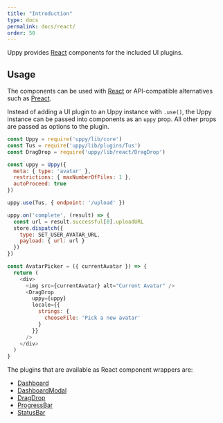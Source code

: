 ```yaml
---
title: "Introduction"
type: docs
permalink: docs/react/
order: 50
---
```


Uppy provides [React][] components for the included UI plugins.

## Usage

The components can be used with [React][] or API-compatible alternatives such as [Preact][].

Instead of adding a UI plugin to an Uppy instance with `.use()`, the Uppy instance can be passed into components as an `uppy` prop.
All other props are passed as options to the plugin.

```js
const Uppy = require('uppy/lib/core')
const Tus = require('uppy/lib/plugins/Tus')
const DragDrop = require('uppy/lib/react/DragDrop')

const uppy = Uppy({
  meta: { type: 'avatar' },
  restrictions: { maxNumberOfFiles: 1 },
  autoProceed: true
})

uppy.use(Tus, { endpoint: '/upload' })

uppy.on('complete', (result) => {
  const url = result.successful[0].uploadURL
  store.dispatch({
    type: SET_USER_AVATAR_URL,
    payload: { url: url }
  })
})

const AvatarPicker = ({ currentAvatar }) => {
  return (
    <div>
      <img src={currentAvatar} alt="Current Avatar" />
      <DragDrop
        uppy={uppy}
        locale={{
          strings: {
            chooseFile: 'Pick a new avatar'
          }
        }}
      />
    </div>
  )
}
```

The plugins that are available as React component wrappers are:

 - [Dashboard][]
 - [DashboardModal][]
 - [DragDrop][]
 - [ProgressBar][]
 - [StatusBar][]

[React]: https://facebook.github.io/react
[Preact]: https://preactjs.com/
[Dashboard]: /docs/react/dashboard
[DragDrop]: /docs/react/dragdrop
[ProgressBar]: /docs/react/progressbar
[StatusBar]: /docs/react/statusbar
[DashboardModal]: /docs/react/dashboard-modal

